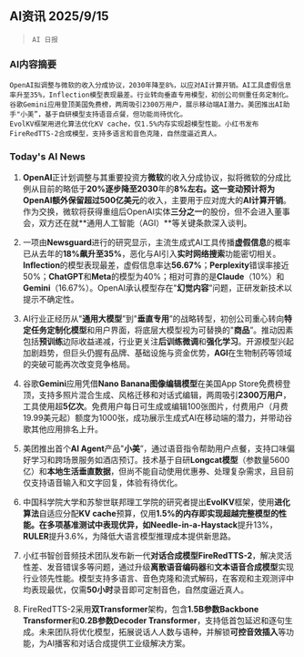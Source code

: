 ## AI资讯 2025/9/15

>  `AI 日报` 



### **AI内容摘要**

```
OpenAI拟调整与微软的收入分成协议，2030年降至8%，以应对AI计算开销。AI工具虚假信息率升至35%，Inflection模型表现最差。行业转向垂直专用模型，初创公司侧重任务定制化。  
谷歌Gemini应用登顶美国免费榜，两周吸引2300万用户，展示移动端AI潜力。美团推出AI助手"小美”，基于自研模型支持语音点餐，但功能尚待优化。  
EvolKV框架用进化算法优化KV cache，仅1.5%内存实现超模型性能。小红书发布FireRedTTS-2合成模型，支持多语言和音色克隆，自然度逼近真人。
```



### **Today's AI News**

1. **OpenAI**正计划调整与其重要投资方**微软**的收入分成协议，拟将微软的分成比例从目前的略低于**20%**逐步降至**2030**年的**8%**左右。这一变动预计将为OpenAI额外保留超过**500亿美元**的收入，主要用于应对庞大的**AI计算开销**。作为交换，微软将获得重组后OpenAI实体**三分之一**的股份，但不会进入董事会，双方还在就**通用人工智能（AGI）**等关键条款深入谈判。

2. 一项由**Newsguard**进行的研究显示，主流生成式AI工具传播**虚假信息**的概率已从去年的**18%**飙升至**35%**，恶化与AI引入**实时网络搜索**功能密切相关。**Inflection**的模型表现最差，虚假信息率达**56.67%**；**Perplexity**错误率接近50%；**ChatGPT**和**Meta**的模型为40%；相对可靠的是**Claude**（10%）和**Gemini**（16.67%）。OpenAI承认模型存在"**幻觉内容**”问题，正研发新技术以提示不确定性。

3. AI行业正经历从"**通用大模型**”到"**垂直专用**”的战略转型，初创公司重心转向**特定任务定制化模型**和用户界面，将底层大模型视为可替换的"**商品**”。推动因素包括**预训练**边际收益递减，行业更关注**后训练微调**和**强化学习**。开源模型兴起加剧趋势，但巨头仍握有品牌、基础设施与资金优势，**AGI**在生物制药等领域的突破可能再次改变竞争格局。

4. 谷歌**Gemini**应用凭借**Nano Banana图像编辑模型**在美国App Store免费榜登顶，支持多照片混合生成、风格迁移和对话式编辑，两周吸引**2300万用户**，工具使用超**5亿次**。免费用户每日可生成或编辑100张图片，付费用户（月费19.99美元起）额度为1000张，成功展示生成式AI在移动端的潜力，并带动谷歌其他应用排名上升。

5. 美团推出首个**AI Agent**产品"**小美**”，通过语音指令帮助用户点餐，支持口味偏好学习和跨场景服务如酒店预订。技术基于自研**Longcat模型**（参数量5600亿）和**本地生活垂直数据**，但尚不能自动使用优惠券、处理复杂需求，且目前仅支持语音输入和文字回复，体验有待优化。

6. 中国科学院大学和苏黎世联邦理工学院的研究者提出**EvolKV**框架，使用**进化算法**自适应分配**KV cache**预算，仅用**1.5%**的内存即实现超越完整模型的性能。在多项基准测试中表现优异，如**Needle-in-a-Haystack**提升13%，**RULER**提升3.6%，为降低大语言模型推理成本提供新思路。

7. 小红书智创音频技术团队发布新一代**对话合成模型FireRedTTS-2**，解决灵活性差、发音错误多等问题，通过升级**离散语音编码器**和**文本语音合成模型**实现行业领先性能。模型支持多语言、音色克隆和流式解码，在客观和主观测评中均表现最优，仅需**50小时**录音即可定制音色，自然度逼近真人。

8. FireRedTTS-2采用**双Transformer**架构，包含**1.5B参数Backbone Transformer**和**0.2B参数Decoder Transformer**，支持低首包延迟和逐句生成。未来团队将优化模型，拓展说话人人数与语种，并解锁**可控音效插入**等功能，为AI播客和对话合成提供工业级解决方案。